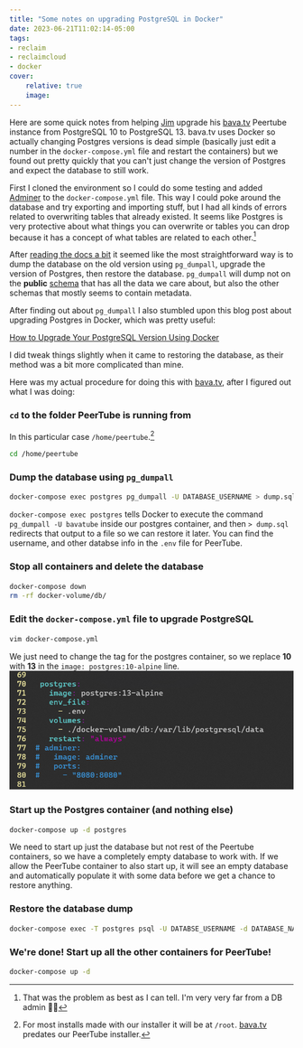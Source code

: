 ```yaml
---
title: "Some notes on upgrading PostgreSQL in Docker"
date: 2023-06-21T11:02:14-05:00
tags:
- reclaim
- reclaimcloud
- docker
cover:
    relative: true
    image: 
---
```


Here are some quick notes from helping [Jim](https://bavatuesdays.com) upgrade his [bava.tv](https://bava.tv/) Peertube instance from PostgreSQL 10 to PostgreSQL 13. bava.tv uses Docker so actually changing Postgres versions is dead simple (basically just edit a number in the `docker-compose.yml` file and restart the containers) but we found out pretty quickly that you can't just change the version of Postgres and expect the database to still work.

First I cloned the environment so I could do some testing and added [Adminer](/db-webui-for-docker/) to the `docker-compose.yml` file. This way I could poke around the database and try exporting and importing stuff, but I had all kinds of errors related to overwriting tables that already existed. It seems like Postgres is very protective about what things you can overwrite or tables you can drop because it has a concept of what tables are related to each other.[^1]

[^1]: That was the problem as best as I can tell. I'm very very far from a DB admin 🤷‍♂️

After [reading the docs a bit](https://www.postgresql.org/docs/current/upgrading.html) it seemed like the most straightforward way is to dump the database on the old version using `pg_dumpall`, upgrade the version of Postgres, then restore the database. `pg_dumpall` will dump not on the **public** [schema](https://www.postgresql.org/docs/current/ddl-schemas.html) that has all the data we care about, but also the other schemas that mostly seems to contain metadata.

After finding out about `pg_dumpall` I also stumbled upon this blog post about upgrading Postgres in Docker, which was pretty useful:

[How to Upgrade Your PostgreSQL Version Using Docker](https://betterprogramming.pub/how-to-upgrade-your-postgresql-version-using-docker-d1e81dbbbdf9)

I did tweak things slightly when it came to restoring the database, as their method was a bit more complicated than mine.

Here was my actual procedure for doing this with [bava.tv](https://bava.tv), after I figured out what I was doing:

### `cd` to the folder PeerTube is running from
In this particular case `/home/peertube`.[^2]
```bash
cd /home/peertube
```
[^2]: For most installs made with our installer it will be at `/root`. [bava.tv](https://bava.tv) predates our PeerTube installer.

### Dump the database using `pg_dumpall`
```bash
docker-compose exec postgres pg_dumpall -U DATABASE_USERNAME > dump.sql
```
`docker-compose exec postgres` tells Docker to execute the command `pg_dumpall -U bavatube` inside our postgres container, and then `> dump.sql` redirects that output to a file so we can restore it later. You can find the username, and other databse info in the `.env` file for PeerTube.

### Stop all containers and delete the database
```bash
docker-compose down
rm -rf docker-volume/db/
```

### Edit the `docker-compose.yml` file to upgrade PostgreSQL
```bash
vim docker-compose.yml
``` 
We just need to change the tag for the postgres container, so we replace **10** with **13** in the `image: postgres:10-alpine` line.
![screenshot of the docker-compose.yml file](docker-compose.png)

### Start up the Postgres container (and nothing else)
```bash
docker-compose up -d postgres
```
We need to start up just the database but not rest of the Peertube containers, so we have a completely empty database to work with. If we allow the PeerTube container to also start up, it will see an empty database and automatically populate it with some data before we get a chance to restore anything.

### Restore the database dump
```bash
docker-compose exec -T postgres psql -U DATABSE_USERNAME -d DATABASE_NAME < dump.sql
```

### We're done! Start up all the other containers for PeerTube!
```bash
docker-compose up -d
```